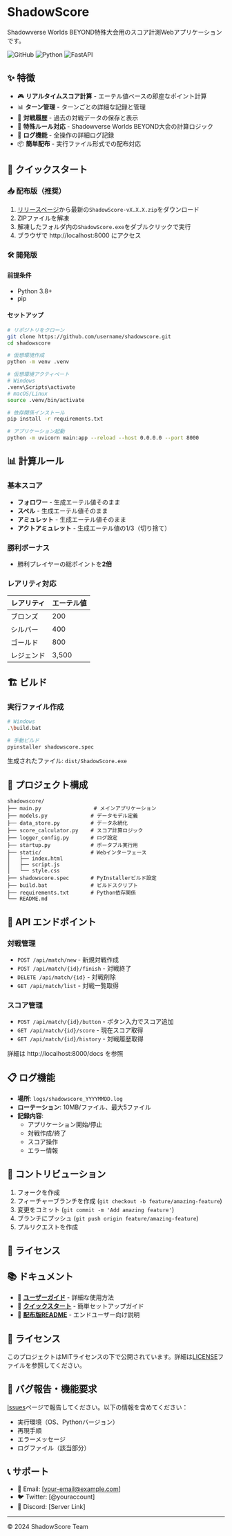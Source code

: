 # ShadowScore

Shadowverse Worlds BEYOND特殊大会用のスコア計測Webアプリケーションです。

![GitHub](https://img.shields.io/github/license/username/shadowscore)
![Python](https://img.shields.io/badge/python-3.8+-blue.svg)
![FastAPI](https://img.shields.io/badge/FastAPI-0.104.1-009688.svg)

## ✨ 特徴

- 🎮 **リアルタイムスコア計算** - エーテル値ベースの即座なポイント計算
- 📊 **ターン管理** - ターンごとの詳細な記録と管理
- 📝 **対戦履歴** - 過去の対戦データの保存と表示
- 🎯 **特殊ルール対応** - Shadowverse Worlds BEYOND大会の計算ロジック
- 📁 **ログ機能** - 全操作の詳細ログ記録
- 📦 **簡単配布** - 実行ファイル形式での配布対応

## 🚀 クイックスタート

### 📥 配布版（推奨）
1. [リリースページ](https://github.com/Asufaria/ShadowScoreapp/releases)から最新の`ShadowScore-vX.X.X.zip`をダウンロード
2. ZIPファイルを解凍
3. 解凍したフォルダ内の`ShadowScore.exe`をダブルクリックで実行
4. ブラウザで http://localhost:8000 にアクセス

### 🛠️ 開発版

#### 前提条件
- Python 3.8+
- pip

#### セットアップ
```bash
# リポジトリをクローン
git clone https://github.com/username/shadowscore.git
cd shadowscore

# 仮想環境作成
python -m venv .venv

# 仮想環境アクティベート
# Windows
.venv\Scripts\activate
# macOS/Linux
source .venv/bin/activate

# 依存関係インストール
pip install -r requirements.txt

# アプリケーション起動
python -m uvicorn main:app --reload --host 0.0.0.0 --port 8000
```

## 📊 計算ルール

### 基本スコア
- **フォロワー** - 生成エーテル値そのまま
- **スペル** - 生成エーテル値そのまま  
- **アミュレット** - 生成エーテル値そのまま
- **アクトアミュレット** - 生成エーテル値の1/3（切り捨て）

### 勝利ボーナス
- 勝利プレイヤーの総ポイントを**2倍**

### レアリティ対応
| レアリティ | エーテル値 |
|-----------|-----------|
| ブロンズ   | 200       |
| シルバー   | 400       |
| ゴールド   | 800       |
| レジェンド | 3,500     |

## 🏗️ ビルド

### 実行ファイル作成
```bash
# Windows
.\build.bat

# 手動ビルド
pyinstaller shadowscore.spec
```

生成されたファイル: `dist/ShadowScore.exe`

## 📁 プロジェクト構成

```
shadowscore/
├── main.py                 # メインアプリケーション
├── models.py              # データモデル定義
├── data_store.py          # データ永続化
├── score_calculator.py    # スコア計算ロジック
├── logger_config.py       # ログ設定
├── startup.py             # ポータブル実行用
├── static/                # Webインターフェース
│   ├── index.html
│   ├── script.js
│   └── style.css
├── shadowscore.spec       # PyInstallerビルド設定
├── build.bat              # ビルドスクリプト
├── requirements.txt       # Python依存関係
└── README.md
```

## 🔧 API エンドポイント

### 対戦管理
- `POST /api/match/new` - 新規対戦作成
- `POST /api/match/{id}/finish` - 対戦終了
- `DELETE /api/match/{id}` - 対戦削除
- `GET /api/match/list` - 対戦一覧取得

### スコア管理
- `POST /api/match/{id}/button` - ボタン入力でスコア追加
- `GET /api/match/{id}/score` - 現在スコア取得
- `GET /api/match/{id}/history` - 対戦履歴取得

詳細は http://localhost:8000/docs を参照

## 📋 ログ機能

- **場所**: `logs/shadowscore_YYYYMMDD.log`
- **ローテーション**: 10MB/ファイル、最大5ファイル
- **記録内容**: 
  - アプリケーション開始/停止
  - 対戦作成/終了
  - スコア操作
  - エラー情報

## 🤝 コントリビューション

1. フォークを作成
2. フィーチャーブランチを作成 (`git checkout -b feature/amazing-feature`)
3. 変更をコミット (`git commit -m 'Add amazing feature'`)
4. ブランチにプッシュ (`git push origin feature/amazing-feature`)
5. プルリクエストを作成

## 📄 ライセンス

## 📚 ドキュメント

- 📖 **[ユーザーガイド](docs/USER_GUIDE.md)** - 詳細な使用方法
- 🚀 **[クイックスタート](docs/QUICKSTART.html)** - 簡単セットアップガイド
- 📄 **[配布版README](README_配布版.md)** - エンドユーザー向け説明

## 📄 ライセンス

このプロジェクトはMITライセンスの下で公開されています。詳細は[LICENSE](LICENSE)ファイルを参照してください。

## 🐛 バグ報告・機能要求

[Issues](../../issues)ページで報告してください。以下の情報を含めてください：
- 実行環境（OS、Pythonバージョン）
- 再現手順
- エラーメッセージ
- ログファイル（該当部分）

## 📞 サポート

- 📧 Email: [your-email@example.com]
- 🐦 Twitter: [@youraccount]
- 💬 Discord: [Server Link]

---

© 2024 ShadowScore Team
